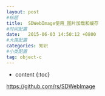 ```yaml
---
layout: post
#标题
title:  SDWebImage使用_图片加载和缓存
#时间配置
date:   2015-06-03 14:50:12 +0800
#大类配置
categories: 知识
#小类配置
tag: object-c
---
```


* content
{:toc}

<a href="https://github.com/rs/SDWebImage" target="_blank">https://github.com/rs/SDWebImage</a><br>